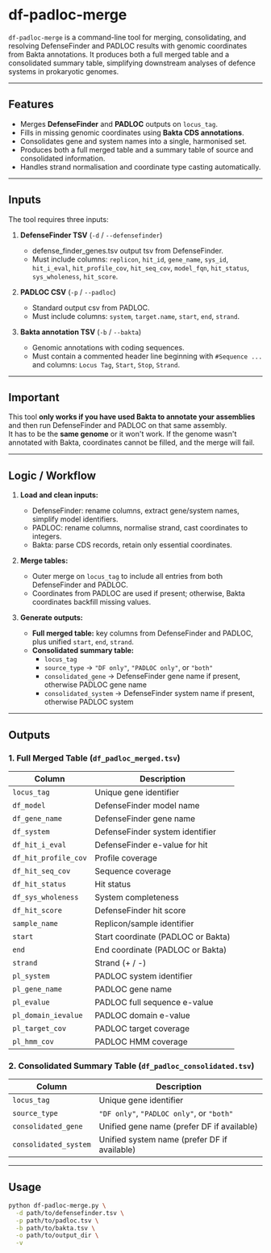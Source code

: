 # df-padloc-merge

`df-padloc-merge` is a command-line tool for merging, consolidating, and resolving DefenseFinder and PADLOC results with genomic coordinates from Bakta annotations. It produces both a full merged table and a consolidated summary table, simplifying downstream analyses of defence systems in prokaryotic genomes.

---

## Features

- Merges **DefenseFinder** and **PADLOC** outputs on `locus_tag`.
- Fills in missing genomic coordinates using **Bakta CDS annotations**.
- Consolidates gene and system names into a single, harmonised set.
- Produces both a full merged table and a summary table of source and consolidated information.
- Handles strand normalisation and coordinate type casting automatically.

---

## Inputs

The tool requires three inputs:

1. **DefenseFinder TSV** (`-d` / `--defensefinder`)  
   - defense_finder_genes.tsv output tsv from DefenseFinder.  
   - Must include columns: `replicon`, `hit_id`, `gene_name`, `sys_id`, `hit_i_eval`, `hit_profile_cov`, `hit_seq_cov`, `model_fqn`, `hit_status`, `sys_wholeness`, `hit_score`.  

2. **PADLOC CSV** (`-p` / `--padloc`)  
   - Standard output csv from PADLOC.  
   - Must include columns: `system`, `target.name`, `start`, `end`, `strand`.  

3. **Bakta annotation TSV** (`-b` / `--bakta`)  
   - Genomic annotations with coding sequences.  
   - Must contain a commented header line beginning with `#Sequence ...` and columns: `Locus Tag`, `Start`, `Stop`, `Strand`.  

---

## Important

This tool **only works if you have used Bakta to annotate your assemblies** and then run DefenseFinder and PADLOC on that same assembly.  
It has to be the **same genome** or it won't work. If the genome wasn't annotated with Bakta, coordinates cannot be filled, and the merge will fail.

---

## Logic / Workflow

1. **Load and clean inputs:**  
   - DefenseFinder: rename columns, extract gene/system names, simplify model identifiers.  
   - PADLOC: rename columns, normalise strand, cast coordinates to integers.  
   - Bakta: parse CDS records, retain only essential coordinates.  

2. **Merge tables:**  
   - Outer merge on `locus_tag` to include all entries from both DefenseFinder and PADLOC.  
   - Coordinates from PADLOC are used if present; otherwise, Bakta coordinates backfill missing values.  

3. **Generate outputs:**  
   - **Full merged table:** key columns from DefenseFinder and PADLOC, plus unified `start`, `end`, `strand`.  
   - **Consolidated summary table:**  
     - `locus_tag`  
     - `source_type` → `"DF only"`, `"PADLOC only"`, or `"both"`  
     - `consolidated_gene` → DefenseFinder gene name if present, otherwise PADLOC gene name  
     - `consolidated_system` → DefenseFinder system name if present, otherwise PADLOC system

---

## Outputs

### 1. Full Merged Table (`df_padloc_merged.tsv`)

| Column | Description |
|--------|-------------|
| `locus_tag` | Unique gene identifier |
| `df_model` | DefenseFinder model name |
| `df_gene_name` | DefenseFinder gene name |
| `df_system` | DefenseFinder system identifier |
| `df_hit_i_eval` | DefenseFinder e-value for hit |
| `df_hit_profile_cov` | Profile coverage |
| `df_hit_seq_cov` | Sequence coverage |
| `df_hit_status` | Hit status |
| `df_sys_wholeness` | System completeness |
| `df_hit_score` | DefenseFinder hit score |
| `sample_name` | Replicon/sample identifier |
| `start` | Start coordinate (PADLOC or Bakta) |
| `end` | End coordinate (PADLOC or Bakta) |
| `strand` | Strand (+ / -) |
| `pl_system` | PADLOC system identifier |
| `pl_gene_name` | PADLOC gene name |
| `pl_evalue` | PADLOC full sequence e-value |
| `pl_domain_ievalue` | PADLOC domain e-value |
| `pl_target_cov` | PADLOC target coverage |
| `pl_hmm_cov` | PADLOC HMM coverage |

### 2. Consolidated Summary Table (`df_padloc_consolidated.tsv`)

| Column | Description |
|--------|-------------|
| `locus_tag` | Unique gene identifier |
| `source_type` | `"DF only"`, `"PADLOC only"`, or `"both"` |
| `consolidated_gene` | Unified gene name (prefer DF if available) |
| `consolidated_system` | Unified system name (prefer DF if available) |

---

## Usage

```bash
python df-padloc-merge.py \
  -d path/to/defensefinder.tsv \
  -p path/to/padloc.tsv \
  -b path/to/bakta.tsv \
  -o path/to/output_dir \
  -v

